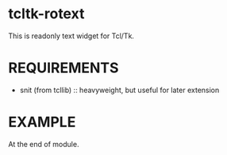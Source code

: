 # tcltk-rotext

This is readonly text widget for Tcl/Tk.

# REQUIREMENTS

- snit (from tcllib) :: heavyweight, but useful for later extension

# EXAMPLE

At the end of module.

